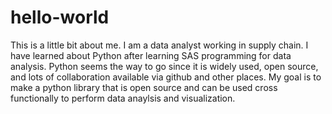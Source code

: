 # hello-world
This is a little bit about me. I am a data analyst working in supply chain. I have learned about Python after learning SAS programming for data analysis. Python seems the way to go since it is widely used, open source, and lots of collaboration available via github and other places.
My goal is to make a python library that is open source and can be used cross functionally to perform data anaylsis and visualization.

